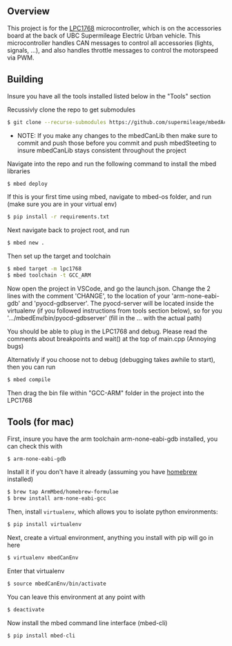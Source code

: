 ## Overview 

This project is for the [LPC1768](https://os.mbed.com/platforms/mbed-LPC1768/) microcontroller, which is on the accessories board at the back of UBC Supermileage Electric Urban vehicle. This microcontroller handles CAN messages to control all accessories (lights, signals, ...), and also handles throttle messages to control the motorspeed via PWM.

## Building

Insure you have all the tools installed listed below in the "Tools" section

Recussivly clone the repo to get submodules
```sh
$ git clone --recurse-submodules https://github.com/supermileage/mbedAccessories.git
```

* NOTE: If you make any changes to the mbedCanLib then make sure to commit and push those before you commit and push mbedSteeting to insure mbedCanLib stays consistent throughout the project

Navigate into the repo and run the following command to install the mbed libraries
```sh
$ mbed deploy
```

If this is your first time using mbed, navigate to mbed-os folder, and run (make sure you are in your virtual env)
```sh
$ pip install -r requirements.txt
```

Next navigate back to project root, and run
```sh
$ mbed new .
```

Then set up the target and toolchain
```sh
$ mbed target -m lpc1768 
$ mbed toolchain -t GCC_ARM 
```

Now open the project in VSCode, and go the launch.json. Change the 2 lines with the comment 'CHANGE', to the location of your 'arm-none-eabi-gdb' and 'pyocd-gdbserver'.
The pyocd-server will be located inside the virtualenv (if you followed instructions from tools section below), so for you '.../mbedEnv/bin/pyocd-gdbserver' (fill in the ... with the actual path)

You should be able to plug in the LPC1768 and debug. Please read the comments about breakpoints and wait() at the top of main.cpp (Annoying bugs)

Alternativly if you choose not to debug (debugging takes awhile to start), then you can run
```sh
$ mbed compile
```

Then drag the bin file within "GCC-ARM" folder in the project into the LPC1768


## Tools (for mac)

First, insure you have the arm toolchain arm-none-eabi-gdb installed, you can check this with
```sh
$ arm-none-eabi-gdb
```

Install it if you don't have it already (assuming you have [homebrew](https://brew.sh/) installed)
```sh
$ brew tap ArmMbed/homebrew-formulae
$ brew install arm-none-eabi-gcc
```

Then, install `virtualenv`, which allows you to isolate python environments:
```sh
$ pip install virtualenv
```

Next, create a virtual environment, anything you install with pip will go in here
```sh
$ virtualenv mbedCanEnv
```

Enter that virtualenv
```sh
$ source mbedCanEnv/bin/activate
```

You can leave this environment at any point with
```sh
$ deactivate
```

Now install the mbed command line interface (mbed-cli)
```sh
$ pip install mbed-cli
```
